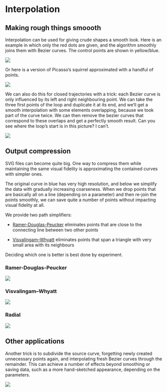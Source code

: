 # Interpolation

## Making rough things smoooth

Interpolation can be used for giving crude shapes a smooth look. Here is an
example in which only the red dots are given, and the algorithm smoothly joins
them with Bezier curves. The control points are shown in yellow/blue.

![](../haddock/Geometry/Bezier/bezierSmoothen.svg)

Or here is a version of Picasso’s squirrel approximated with a handful of
points.

![](2_picasso_squirrel.svg)

We can also do this for closed trajectories with a trick: each Bezier curve is
only influenced by its left and right neighbouring point. We can take the three
first points of the loop and duplicate it at its end, and we’ll get a smooth
interpolation with some elements overlapping, because we took part of the curve
twice. We can then remove the bezier curves that correspond to these overlaps
and get a perfectly smooth result. Can you see where the loop’s start is in this
picture? I can’t.

![](bezier_loop_interpolation.svg)

## Output compression

SVG files can become quite big. One way to compress them while maintaining the
same visual fidelity is approximating the contained curves with simpler ones.

The original curve in blue has very high resolution, and below we simplify the
data with gradually increasing coarseness. When we drop points that are
basically all on a line (depending on a parameter) and then re-join the points
smoothly, we can save quite a number of points without impacting visual fidelity
at all.

We provide two path simplifiers:

  - [Ramer-Douglas-Peucker][rdp] eliminates points that are close to the
    connecting line between two other points

  - [Visvalingam–Whyatt][vw] eliminates points that span a triangle with very
    small area with its neighbours

Deciding which one is better is best done by experiment.

[vw]: https://en.wikipedia.org/wiki/Visvalingam%E2%80%93Whyatt_algorithm
[rdp]: https://en.wikipedia.org/wiki/Ramer%E2%80%93Douglas%E2%80%93Peucker_algorithm

### Ramer-Douglas-Peucker

![](3_simplify_path_rdp.svg)

### Visvalingam–Whyatt

![](3_simplify_path_vw.svg)

### Radial

![](3_simplify_path_radial.svg)

## Other applications

Another trick is to subdivide the source curve, forgetting newly created unnecessary points again, and interpolating fresh Bezier curves through the remainder. This can achieve a number of effects beyond smoothing or saving data, such as a more hand-sketched appearance, depending on the parameters.

![](4_bezier_subdivide.svg)

